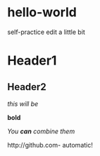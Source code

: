 # hello-world
self-practice
edit a little bit

# Header1
## Header2

*this will be*

**bold**

*You **can** combine them* 

http://github.com- automatic!
